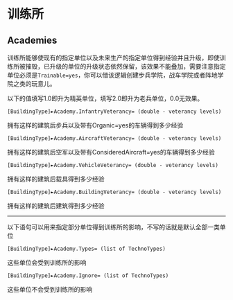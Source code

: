 训练所
=====
Academies
---------

训练所能够使现有的指定单位以及未来生产的指定单位得到经验并且升级，即使训练所被摧毁，已升级的单位的升级状态依然保留，该效果不能叠加，需要注意指定单位必须是`Trainable=yes`，你可以借该逻辑创建步兵学院，战车学院或者阵地学院之类的玩意儿。

以下的值填写1.0即升为精英单位，填写2.0即升为老兵单位，0.0无效果。
 
    [BuildingType]►Academy.InfantryVeterancy= (double - veterancy levels)
 
拥有这样的建筑后步兵以及带有Organic=yes的车辆得到多少经验
 
    [BuildingType]►Academy.AircraftVeterancy= (double - veterancy levels)
 
拥有这样的建筑后空军以及带有ConsideredAircraft=yes的车辆得到多少经验
 
    [BuildingType]►Academy.VehicleVeterancy= (double - veterancy levels)
 
拥有这样的建筑后载具得到多少经验
 
    [BuildingType]►Academy.BuildingVeterancy= (double - veterancy levels)
 
拥有这样的建筑后建筑得到多少经验

----------------------------------
 
以下语句可以用来指定部分单位得到训练所的影响，不写的话就是默认全部一类单位
 
    [BuildingType]►Academy.Types= (list of TechnoTypes)
 
这些单位会受到训练所的影响

    [BuildingType]►Academy.Ignore= (list of TechnoTypes)
 
这些单位不会受到训练所的影响